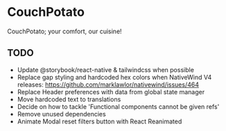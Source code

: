 # CouchPotato

CouchPotato; your comfort, our cuisine!

## TODO

- Update @storybook/react-native & tailwindcss when possible
- Replace gap styling and hardcoded hex colors when NativeWind V4 releases: https://github.com/marklawlor/nativewind/issues/464
- Replace Header preferences with data from global state manager
- Move hardcoded text to translations
- Decide on how to tackle 'Functional components cannot be given refs'
- Remove unused dependencies
- Animate Modal reset filters button with React Reanimated
